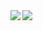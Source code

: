 <a href="https://github.com/anuraghazra/github-readme-stats">
  <img align="left" src="https://github-readme-stats.vercel.app/api?username=danielvschoor&count_private=true&show_icons=true" />
</a>
<a href="https://github.com/anuraghazra/github-readme-stats">
  <img align="left" src="https://github-readme-stats.vercel.app/api/top-langs/?username=danielvschoor&hide=Vim script" />
</a>
